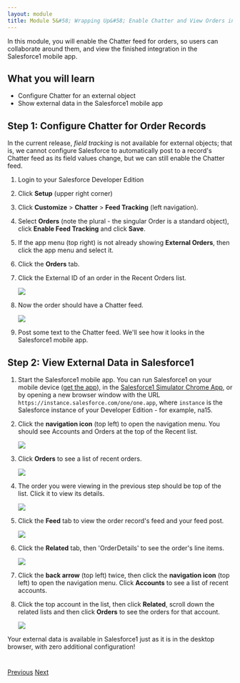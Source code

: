 ```yaml
---
layout: module
title: Module 5&#58; Wrapping Up&#58; Enable Chatter and View Orders in Salesforce1
---
```


In this module, you will enable the Chatter feed for orders, so users can collaborate around them, and view the finished integration in the Salesforce1 mobile app.

## What you will learn
- Configure Chatter for an external object
- Show external data in the Salesforce1 mobile app

## Step 1: Configure Chatter for Order Records

In the current release, *field tracking* is not available for external objects; that is, we cannot configure Salesforce to automatically post to a record's Chatter feed as its field values change, but we can still enable the Chatter feed.

1. Login to your Salesforce Developer Edition

1. Click **Setup** (upper right corner)

1. Click **Customize** > **Chatter** > **Feed Tracking** (left navigation).

1. Select **Orders** (note the plural - the singular Order is a standard object), click **Enable Feed Tracking** and click **Save**.

1. If the app menu (top right) is not already showing **External Orders**, then click the app menu and select it.

1. Click the **Orders** tab.

1. Click the External ID of an order in the Recent Orders list.

	![](images/enable-feed-tracking.png)

1. Now the order should have a Chatter feed.

	![](images/order-with-feed.png)

1. Post some text to the Chatter feed. We'll see how it looks in the Salesforce1 mobile app.

## Step 2: View External Data in Salesforce1

1. Start the Salesforce1 mobile app. You can run Salesforce1 on your mobile device ([get the app](http://www.salesforce.com/mobile)), in the [Salesforce1 Simulator Chrome App](https://chrome.google.com/webstore/detail/salesforce1-simulator/cknbjckicenodbiaejbmkjhldffonggp), or by opening a new browser window with the URL `https://instance.salesforce.com/one/one.app`, where `instance` is the Salesforce instance of your Developer Edition - for example, na15.

1. Click the **navigation icon** (top left) to open the navigation menu. You should see Accounts and Orders at the top of the Recent list.

	![](images/s1-nav-menu.png)

1. Click **Orders** to see a list of recent orders.

	![](images/s1-recent-orders.png)

1. The order you were viewing in the previous step should be top of the list. Click it to view its details.

	![](images/s1-order-details.png)

1. Click the **Feed** tab to view the order record's feed and your feed post.

	![](images/s1-order-feed.png)

1. Click the **Related** tab, then 'OrderDetails' to see the order's line items.

	![](images/s1-order-line-items.png)

1. Click the **back arrow** (top left) twice, then click the **navigation icon** (top left) to open the navigation menu. Click **Accounts** to see a list of recent accounts.

1. Click the top account in the list, then click **Related**, scroll down the related lists and then click **Orders** to see the orders for that account.

	![](images/s1-order-list.png)

Your external data is available in Salesforce1 just as it is in the desktop browser, with zero additional configuration!

<div class="row" style="margin-top:40px;">
<div class="col-sm-12">
<a href="create-lookup-relationships.html" class="btn btn-default"><i class="glyphicon glyphicon-chevron-left"></i> Previous</a>
<a href="next.html" class="btn btn-default pull-right">Next <i class="glyphicon glyphicon-chevron-right"></i></a>
</div>
</div>
